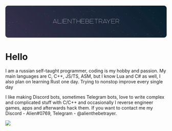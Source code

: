 ![](https://github.com/AlienTheBetrayer/alienthebetrayer/blob/main/bg.png)
# Hello
I am a russian self-taught programmer, coding is my hobby and passion. My main languages are C, C++, JS/TS, ASM, but I know Lua and C# as well, I also plan on learning Rust one day. Trying to nonstop improve every single day

I like making Discord bots, sometimes Telegram bots, love to write complex and complicated stuff with C/C++ and occasionally I reverse engineer games, apps and afterwards hack them. If you want to contact me my Discord - Alien#0769, Telegram - @alienthebetrayer.

![](https://metrics.lecoq.io/alienthebetrayer)
